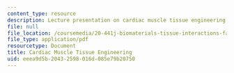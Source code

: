 ```yaml
---
content_type: resource
description: Lecture presentation on cardiac muscle tissue engineering.
file: null
file_location: /coursemedia/20-441j-biomaterials-tissue-interactions-fall-2009/eeea9d5b20432598016d085e79b20750_MIT20_441JF09_lec24_ms.pdf
file_type: application/pdf
resourcetype: Document
title: Cardiac Muscle Tissue Engineering
uid: eeea9d5b-2043-2598-016d-085e79b20750
---
```

